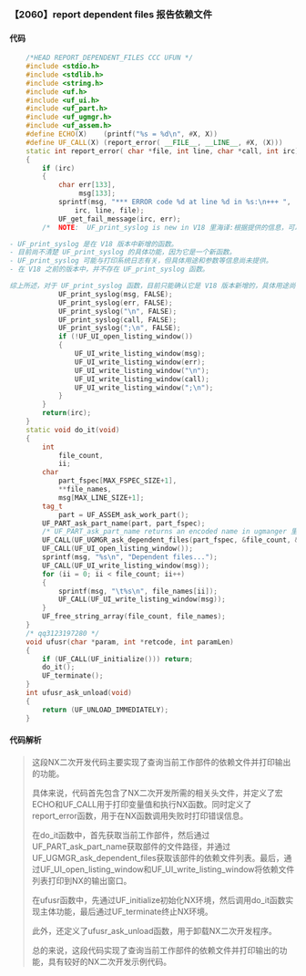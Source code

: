 ### 【2060】report dependent files 报告依赖文件

#### 代码

```cpp
    /*HEAD REPORT_DEPENDENT_FILES CCC UFUN */  
    #include <stdio.h>  
    #include <stdlib.h>  
    #include <string.h>  
    #include <uf.h>  
    #include <uf_ui.h>  
    #include <uf_part.h>  
    #include <uf_ugmgr.h>  
    #include <uf_assem.h>  
    #define ECHO(X)    (printf("%s = %d\n", #X, X))  
    #define UF_CALL(X) (report_error( __FILE__, __LINE__, #X, (X)))  
    static int report_error( char *file, int line, char *call, int irc)  
    {  
        if (irc)  
        {  
            char err[133],  
                 msg[133];  
            sprintf(msg, "*** ERROR code %d at line %d in %s:\n+++ ",  
                irc, line, file);  
            UF_get_fail_message(irc, err);  
        /*  NOTE:  UF_print_syslog is new in V18 里海译:根据提供的信息，可以总结如下：

- UF_print_syslog 是在 V18 版本中新增的函数。
- 目前尚不清楚 UF_print_syslog 的具体功能，因为它是一个新函数。
- UF_print_syslog 可能与打印系统日志有关，但具体用途和参数等信息尚未提供。
- 在 V18 之前的版本中，并不存在 UF_print_syslog 函数。

综上所述，对于 UF_print_syslog 函数，目前只能确认它是 V18 版本新增的，具体用途尚待进一步了解。 */  
            UF_print_syslog(msg, FALSE);  
            UF_print_syslog(err, FALSE);  
            UF_print_syslog("\n", FALSE);  
            UF_print_syslog(call, FALSE);  
            UF_print_syslog(";\n", FALSE);  
            if (!UF_UI_open_listing_window())  
            {  
                UF_UI_write_listing_window(msg);  
                UF_UI_write_listing_window(err);  
                UF_UI_write_listing_window("\n");  
                UF_UI_write_listing_window(call);  
                UF_UI_write_listing_window(";\n");  
            }  
        }  
        return(irc);  
    }  
    static void do_it(void)  
    {  
        int  
            file_count,  
            ii;  
        char  
            part_fspec[MAX_FSPEC_SIZE+1],  
            **file_names,   
            msg[MAX_LINE_SIZE+1];  
        tag_t  
            part = UF_ASSEM_ask_work_part();  
        UF_PART_ask_part_name(part, part_fspec);  
        /* UF_PART_ask_part_name returns an encoded name in ugmanger 里海译:返回在ugmanager中编码的名称 */  
        UF_CALL(UF_UGMGR_ask_dependent_files(part_fspec, &file_count, &file_names));  
        UF_CALL(UF_UI_open_listing_window());  
        sprintf(msg, "%s\n", "Dependent files...");  
        UF_CALL(UF_UI_write_listing_window(msg));  
        for (ii = 0; ii < file_count; ii++)  
        {  
            sprintf(msg, "\t%s\n", file_names[ii]);  
            UF_CALL(UF_UI_write_listing_window(msg));  
        }  
        UF_free_string_array(file_count, file_names);      
    }  
    /* qq3123197280 */  
    void ufusr(char *param, int *retcode, int paramLen)  
    {  
        if (UF_CALL(UF_initialize())) return;  
        do_it();  
        UF_terminate();  
    }  
    int ufusr_ask_unload(void)  
    {  
        return (UF_UNLOAD_IMMEDIATELY);  
    }

```

#### 代码解析

> 这段NX二次开发代码主要实现了查询当前工作部件的依赖文件并打印输出的功能。
>
> 具体来说，代码首先包含了NX二次开发所需的相关头文件，并定义了宏ECHO和UF_CALL用于打印变量值和执行NX函数。同时定义了report_error函数，用于在NX函数调用失败时打印错误信息。
>
> 在do_it函数中，首先获取当前工作部件，然后通过UF_PART_ask_part_name获取部件的文件路径，并通过UF_UGMGR_ask_dependent_files获取该部件的依赖文件列表。最后，通过UF_UI_open_listing_window和UF_UI_write_listing_window将依赖文件列表打印到NX的输出窗口。
>
> 在ufusr函数中，先通过UF_initialize初始化NX环境，然后调用do_it函数实现主体功能，最后通过UF_terminate终止NX环境。
>
> 此外，还定义了ufusr_ask_unload函数，用于卸载NX二次开发程序。
>
> 总的来说，这段代码实现了查询当前工作部件的依赖文件并打印输出的功能，具有较好的NX二次开发示例代码。
>
